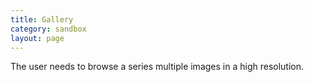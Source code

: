 ```yaml
---
title: Gallery
category: sandbox
layout: page
---
```


The user needs to browse a series multiple images in a high resolution.
